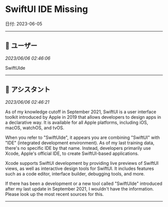 # SwiftUI IDE Missing

日付: 2023-06-05

---

## 👤 ユーザー
*2023/06/06 02:46:06*

SwiftUIde

---

## 🤖 アシスタント
*2023/06/06 02:46:21*

As of my knowledge cutoff in September 2021, SwiftUI is a user interface toolkit introduced by Apple in 2019 that allows developers to design apps in a declarative way. It is available for all Apple platforms, including iOS, macOS, watchOS, and tvOS.

When you refer to "SwiftUIde", it appears you are combining "SwiftUI" with "IDE" (integrated development environment). As of my last training data, there's no specific IDE by that name. Instead, developers primarily use Xcode, Apple's official IDE, to create SwiftUI-based applications.

Xcode supports SwiftUI development by providing live previews of SwiftUI views, as well as interactive design tools for SwiftUI. It includes features such as a code editor, interface builder, debugging tools, and more. 

If there has been a development or a new tool called "SwiftUIde" introduced after my last update in September 2021, I wouldn't have the information. Please look up the most recent sources for this.

---
